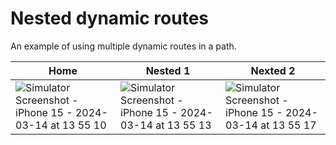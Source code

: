 # Nested dynamic routes

An example of using multiple dynamic routes in a path.

| Home    | Nested 1 | Nexted 2 |
| -------- | ------- | ------- |
| ![Simulator Screenshot - iPhone 15 - 2024-03-14 at 13 55 10](https://github.com/kadikraman/how-to-router/assets/6534400/f6c0f424-2adf-4cdf-bf2c-5059a3e24a9e)  | ![Simulator Screenshot - iPhone 15 - 2024-03-14 at 13 55 13](https://github.com/kadikraman/how-to-router/assets/6534400/775cc161-6c11-40e1-8bc1-c3d9f018a632)    | ![Simulator Screenshot - iPhone 15 - 2024-03-14 at 13 55 17](https://github.com/kadikraman/how-to-router/assets/6534400/981759cc-eab9-4b35-8e12-49f18c337ef6)   |





